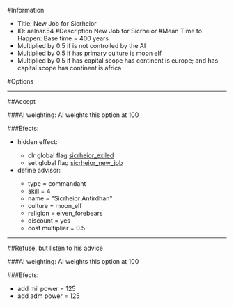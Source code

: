 #Information
 - Title: New Job for Sicrheior
 - ID: aelnar.54
#Description
New Job for Sicrheior
#Mean Time to Happen:
Base time = 400 years
 - Multiplied by 0.5 if is not controlled by the AI
 - Multiplied by 0.5 if has primary culture is moon elf
 - Multiplied by 0.5 if has capital scope has continent is europe; and has capital scope has continent is africa

#Options

___
##Accept

###AI weighting:
AI weights this option at 100


###Efects:<ul><li>hidden effect:</li><ul><li>clr global flag [sicrheior_exiled](../flags/sicrheior_exiled.md)</li><li>set global flag [sicrheior_new_job](../flags/sicrheior_new_job.md)</li></ul><li>define advisor:</li><ul><li>type = commandant</li><li>skill = 4</li><li>name = "Sicrheior Antirdhan"</li><li>culture = moon_elf</li><li>religion = elven_forebears</li><li>discount = yes</li><li>cost multiplier = 0.5</li></ul></ul>

___
##Refuse, but listen to his advice

###AI weighting:
AI weights this option at 100


###Efects:<ul><li>add mil power = 125</li><li>add adm power = 125</li></ul>
